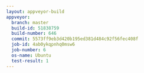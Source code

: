 ```yaml
---
layout: appveyor-build
appveyor:
  branch: master
  build-id: 51838759
  build-number: 646
  commit: 5573ff9eb3d420b195ed381d484c92f56fec408f
  job-id: 4ab0ykqpnhq0msw6
  job-number: 6
  os-name: Ubuntu
  test-result: 1
---
```

